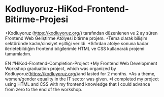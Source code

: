 # Kodluyoruz-HiKod-Frontend-Bitirme-Projesi
+Kodluyoruz (https://kodluyoruz.org/) tarafından düzenlenen ve 2 ay süren Frontend Web Geliştirme Atölyesi bitirme projem.
+Tema olarak bilişim sektöründe kadın/cinsiyet eşitliği verildi.
+Sıfırdan atölye sonuna kadar ilerletebildiğim frontend bilgilerimle HTML ve CSS kullanarak projemi tamamladım.

EN
#HiKod-Frontend-Completion-Project
*My Frontend Web Development Workshop graduation project, which was organized by Kodluyoruz(https://kodluyoruz.org/)and lasted for 2 months.
*As a theme, women/gender equality in the IT sector was given.
*I completed my project using HTML and CSS with my frontend knowledge that I could advance from zero to the end of the workshop.
